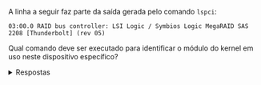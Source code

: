 A linha a seguir faz parte da saída gerada pelo comando `lspci`:

```
03:00.0 RAID bus controller: LSI Logic / Symbios Logic MegaRAID SAS 2208 [Thunderbolt] (rev 05)
```
Qual comando deve ser executado para identificar o módulo do kernel em uso neste dispositivo específico?

<details>
<summary>Respostas</summary>

O comando `lspci -s 03:00.0 -v`{{exec}} ou `lspci -s 03:00.0 -k`{{exec}}

</details>